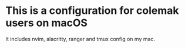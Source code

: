 # This is a configuration for colemak users on macOS
It includes nvim, alacritty, ranger and tmux config on my mac.
